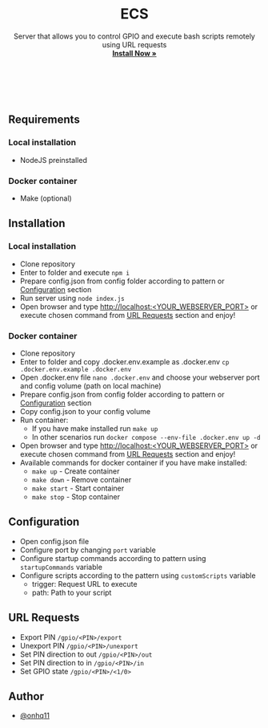 <div align="center">

# ECS
Server that allows you to control GPIO and execute bash scripts remotely using URL requests<br>
**[Install Now »](https://github.com/onhq11/ExecCommandServer/releases)**<br><br><br>
</div><br><br>

## Requirements
### Local installation
- NodeJS preinstalled
### Docker container
- Make (optional)

## Installation
### Local installation
- Clone repository
- Enter to folder and execute ```npm i```
- Prepare config.json from config folder according to pattern or [Configuration](#configuration) section
- Run server using ```node index.js```
- Open browser and type [http://localhost:<YOUR_WEBSERVER_PORT>](http://localhost:8080) or execute chosen command from [URL Requests](#url-requests) section and enjoy!
### Docker container
- Clone repository
- Enter to folder and copy .docker.env.example as .docker.env ```cp .docker.env.example .docker.env```
- Open .docker.env file ```nano .docker.env``` and choose your webserver port and config volume (path on local machine)
- Prepare config.json from config folder according to pattern or [Configuration](#configuration) section
- Copy config.json to your config volume
- Run container:
  - If you have make installed run ```make up```
  - In other scenarios run ```docker compose --env-file .docker.env up -d```
- Open browser and type [http://localhost:<YOUR_WEBSERVER_PORT>](http://localhost:8080) or execute chosen command from [URL Requests](#url-requests) section and enjoy!
- Available commands for docker container if you have make installed:
  - ```make up``` - Create container
  - ```make down``` - Remove container
  - ```make start``` - Start container
  - ```make stop``` - Stop container

## Configuration
- Open config.json file
- Configure port by changing ```port``` variable
- Configure startup commands according to pattern using ```startupCommands``` variable
- Configure scripts according to the pattern using ```customScripts``` variable
     - trigger: Request URL to execute
     - path: Path to your script

## URL Requests
- Export PIN ```/gpio/<PIN>/export```
- Unexport PIN ```/gpio/<PIN>/unexport```
- Set PIN direction to out ```/gpio/<PIN>/out```
- Set PIN direction to in ```/gpio/<PIN>/in```
- Set GPIO state ```/gpio/<PIN>/<1/0>```

## Author
- [@onhq11](https://github.com/onhq11)
